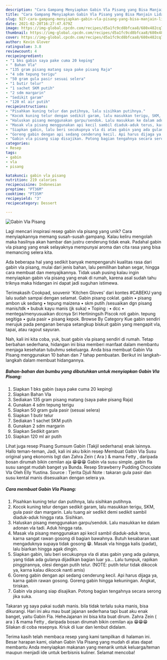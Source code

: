 ```yaml
---
description: "Cara Gampang Menyiapkan Gabin Vla Pisang yang Bisa Manjain Lidah"
title: "Cara Gampang Menyiapkan Gabin Vla Pisang yang Bisa Manjain Lidah"
slug: 927-cara-gampang-menyiapkan-gabin-vla-pisang-yang-bisa-manjain-lidah
date: 2021-02-20T16:27:47.679Z
image: https://img-global.cpcdn.com/recipes/d5a1fc9cd8bfcaa8/680x482cq70/gabin-vla-pisang-foto-resep-utama.jpg
thumbnail: https://img-global.cpcdn.com/recipes/d5a1fc9cd8bfcaa8/680x482cq70/gabin-vla-pisang-foto-resep-utama.jpg
cover: https://img-global.cpcdn.com/recipes/d5a1fc9cd8bfcaa8/680x482cq70/gabin-vla-pisang-foto-resep-utama.jpg
author: Kevin Glover
ratingvalue: 3.8
reviewcount: 4
recipeingredient:
- "1 bks gabin saya pake cuma 20 keping"
- " Bahan Vla"
- "135 gram pisang matang saya pake pisang Raja"
- "4 sdm tepung terigu"
- "50 gram gula pasir sesuai selera"
- "1 butir telur"
- "1 sachet SKM putih"
- "2 sdm margarin"
- "Sedikit garam"
- "120 ml air putih"
recipeinstructions:
- "Pisahkan kuning telur dan putihnya, lalu sisihkan putihnya."
- "Kocok kuning telur dengan sedikit garam, lalu masukkan terigu, SKM, gula pasir dan margarin. Lalu tuang air sedikit demi sedikit sambil diaduk-aduk hingga rata. Sisihkan."
- "Haluskan pisang menggunakan garpu/sendok. Lalu masukkan ke dalam adonan vla tadi. Aduk hingga rata."
- "Masak vla pisang menggunakan api kecil sambil diaduk-aduk terus, karna sangat rawan gosong di bagian bawahnya. Butuh kesabaran saat mengaduknya supaya tidak gosong 😁. Masak vla hingga kalis (padat), lalu biarkan hingga agak dingin."
- "Siapkan gabin, lalu beri secukupnya vla di atas gabin yang ada gulanya, yang tidak ada gulanya dijadikan bagian luar ya... Lalu tumpuk, rapikan pinggirannya, olesi dengan putih telur. (NOTE: putih telur tidak dikocok ya, karna kalau dikocok nanti amis)"
- "Goreng gabin dengan api sedang cenderung kecil. Api harus dijaga ya, karna gabin rawan gosong. Goreng gabin hingga kekuningan. Angkat, tiriskan."
- "Gabin vla pisang siap disajikan. Potong bagian tengahnya secara serong jika suka."
categories:
- Resep
tags:
- gabin
- vla
- pisang

katakunci: gabin vla pisang 
nutrition: 219 calories
recipecuisine: Indonesian
preptime: "PT36M"
cooktime: "PT35M"
recipeyield: "3"
recipecategory: Dessert

---
```



![Gabin Vla Pisang](https://img-global.cpcdn.com/recipes/d5a1fc9cd8bfcaa8/680x482cq70/gabin-vla-pisang-foto-resep-utama.jpg)

Lagi mencari inspirasi resep gabin vla pisang yang unik? Cara menyiapkannya memang susah-susah gampang. Kalau keliru mengolah maka hasilnya akan hambar dan justru cenderung tidak enak. Padahal gabin vla pisang yang enak selayaknya mempunyai aroma dan cita rasa yang bisa memancing selera kita.

Ada beberapa hal yang sedikit banyak mempengaruhi kualitas rasa dari gabin vla pisang, mulai dari jenis bahan, lalu pemilihan bahan segar, hingga cara membuat dan menyajikannya. Tidak usah pusing kalau ingin menyiapkan gabin vla pisang yang enak di rumah, karena asal sudah tahu triknya maka hidangan ini dapat jadi suguhan istimewa.

Terimakasih Cookpad, souvenir &#39;Kitchen Gloves&#39; dari kontes #CABEKU yang lalu sudah sampai dengan selamat. Gabin pisang coklat. gabin • pisang ambon uk sedang • tepung maizena • skm putih /sesuaikan dgn pisang manis/tdk • bubuk kayu manis (jk suka) • Toping : • dcc • mentega/menyusuaikan dccnya Sri Hertiningsih Piscok roti gabin. tepung segitiga • gula pasir • pisang kepok. Browse By Category Kue gabin sendiri merujuk pada penganan berupa setangkup biskuit gabin yang mengapit vla, tapai, atau ragout sayuran.


Nah, kali ini kita coba, yuk, buat gabin vla pisang sendiri di rumah. Tetap berbahan sederhana, hidangan ini bisa memberi manfaat dalam membantu menjaga kesehatan tubuhmu sekeluarga. Anda bisa membuat Gabin Vla Pisang menggunakan 10 bahan dan 7 tahap pembuatan. Berikut ini langkah-langkah dalam membuat hidangannya.

<!--inarticleads1-->

##### Bahan-bahan dan bumbu yang dibutuhkan untuk menyiapkan Gabin Vla Pisang:

1. Siapkan 1 bks gabin (saya pake cuma 20 keping)
1. Siapkan  Bahan Vla
1. Sediakan 135 gram pisang matang (saya pake pisang Raja)
1. Gunakan 4 sdm tepung terigu
1. Siapkan 50 gram gula pasir (sesuai selera)
1. Siapkan 1 butir telur
1. Sediakan 1 sachet SKM putih
1. Gunakan 2 sdm margarin
1. Siapkan Sedikit garam
1. Siapkan 120 ml air putih


Lihat juga resep Pisang Sumsum Gabin (Takjil sederhana) enak lainnya. Hallo teman-teman, Jadi, kali ini aku bikin resep Membuat Gabin Vla Susu original yang ekonomis bgt dan Zahra Zein ( Ara ) &amp; mama Fetty , daripada bosan dirumah bikin cemilan aja 😁😁😁 Gabin vla susu simple..gabin fla susu sangat mudah banget ya Bunda. Resep Strawberry Pudding Chocolate Vla Oleh Elly Yustina. Source : Tjerita Djuli Note : takaran gula pasir dan susu kental manis disesuaikan dengan selera ya. 

<!--inarticleads2-->

##### Cara membuat Gabin Vla Pisang:

1. Pisahkan kuning telur dan putihnya, lalu sisihkan putihnya.
1. Kocok kuning telur dengan sedikit garam, lalu masukkan terigu, SKM, gula pasir dan margarin. Lalu tuang air sedikit demi sedikit sambil diaduk-aduk hingga rata. Sisihkan.
1. Haluskan pisang menggunakan garpu/sendok. Lalu masukkan ke dalam adonan vla tadi. Aduk hingga rata.
1. Masak vla pisang menggunakan api kecil sambil diaduk-aduk terus, karna sangat rawan gosong di bagian bawahnya. Butuh kesabaran saat mengaduknya supaya tidak gosong 😁. Masak vla hingga kalis (padat), lalu biarkan hingga agak dingin.
1. Siapkan gabin, lalu beri secukupnya vla di atas gabin yang ada gulanya, yang tidak ada gulanya dijadikan bagian luar ya... Lalu tumpuk, rapikan pinggirannya, olesi dengan putih telur. (NOTE: putih telur tidak dikocok ya, karna kalau dikocok nanti amis)
1. Goreng gabin dengan api sedang cenderung kecil. Api harus dijaga ya, karna gabin rawan gosong. Goreng gabin hingga kekuningan. Angkat, tiriskan.
1. Gabin vla pisang siap disajikan. Potong bagian tengahnya secara serong jika suka.


Takaran yg saya pakai sudah manis. bila tidak terlalu suka manis, bisa dikurangi. Hari ini aku mau buat jajanan sederhana tapi buat aku enak banget, yaitu Gabin Fla. HeheJajanan ini bisa kita buat dirum. Zahra Zein ( ara ) &amp; mama Fetty , daripada bosan dirumah bikin cemilan aja 😁😁😁 Silakan di coba resepnya. Kriuk di luar dan lembut didalam. 

Terima kasih telah membaca resep yang kami tampilkan di halaman ini. Besar harapan kami, olahan Gabin Vla Pisang yang mudah di atas dapat membantu Anda menyiapkan makanan yang menarik untuk keluarga/teman maupun menjadi ide untuk berbisnis kuliner. Selamat mencoba!
